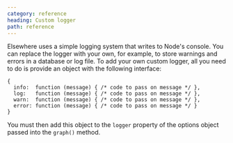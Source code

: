 ```yaml
---
category: reference
heading: Custom logger
path: reference
---
```


Elsewhere uses a simple logging system that writes to Node's console. You can replace the logger with your own, for example, to store warnings and errors in a database or log file. To add your own custom logger, all you need to do is provide an object with the following interface:

  	{
      info:  function (message) { /* code to pass on message */ },
      log:   function (message) { /* code to pass on message */ },
      warn:  function (message) { /* code to pass on message */ },
      error: function (message) { /* code to pass on message */ }
    }

You must then add this object to the `logger` property of the options object passed into the `graph()` method.
